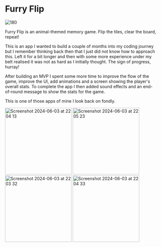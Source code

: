 # Furry Flip
![180](https://github.com/AndreaBot/Furry-Flip/assets/128467098/82b3739d-b9da-47b6-b210-d2d2555920c2)

Furry Flip is an animal-themed memory game. Flip the tiles, clear the board, repeat!

This is an app I wanted to build a couple of months into my coding journey but I remember thinking back then that I just did not know how to approach this.
Left it for a bit longer and then with some more experience under my belt realised it was not as hard as I initially thought. The sign of progress, hurray!

After building an MVP I spent some more time to improve the flow of the game, improve the UI, add animations and a screen showing the player's overall stats.
To complete the app I then added sound effects and an end-of-round message to show the stats for the game.

This is one of those apps of mine I look back on fondly.

<img width="220" alt="Screenshot 2024-06-03 at 22 04 13" src="https://github.com/AndreaBot/Furry-Flip/assets/128467098/f5d48fc8-1cb1-418c-943a-19f90d6c42b8">  <img width="220" alt="Screenshot 2024-06-03 at 22 05 23" src="https://github.com/AndreaBot/Furry-Flip/assets/128467098/b43efa72-f58d-4a58-99eb-64e9a9bf6a0f">  <img width="220" alt="Screenshot 2024-06-03 at 22 03 32" src="https://github.com/AndreaBot/Furry-Flip/assets/128467098/7255eb47-78b7-409b-ac8d-2de4aa3aa16c">  <img width="220" alt="Screenshot 2024-06-03 at 22 04 33" src="https://github.com/AndreaBot/Furry-Flip/assets/128467098/9a61d9e2-ffa7-43e0-8342-ba84b5ba4529">
